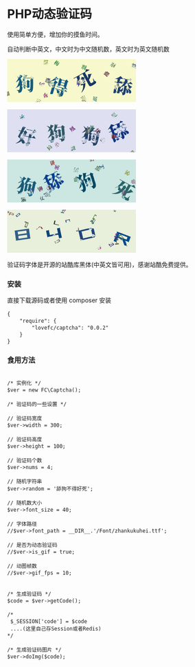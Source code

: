 # PHP动态验证码

使用简单方便，增加你的摸鱼时间。

自动判断中英文，中文时为中文随机数，英文时为英文随机数

![avatar](/image/1.gif) 

![avatar](/image/2.gif)

![avatar](/image/3.gif)

![avatar](/image/4.gif)

验证码字体是开源的站酷库黑体(中英文皆可用)，感谢站酷免费提供。

### 安装

直接下载源码或者使用 composer 安装

````
{
    "require": {
        "lovefc/captcha": "0.0.2"
    }		
}
````

### 食用方法

````

/* 实例化 */
$ver = new FC\Captcha();

/* 验证码的一些设置 */

// 验证码宽度
$ver->width = 300;

// 验证码高度
$ver->height = 100;

// 验证码个数
$ver->nums = 4;

// 随机字符串
$ver->random = '舔狗不得好死';

// 随机数大小
$ver->font_size = 40;

// 字体路径
//$ver->font_path = __DIR__.'/Font/zhankukuhei.ttf';

// 是否为动态验证码
//$ver->is_gif = true;

// 动图帧数
//$ver->gif_fps = 10;


/* 生成验证码 */
$code = $ver->getCode();

/*
 $_SESSION['code'] = $code
 ....(这里自己存Session或者Redis)
*/

/* 生成验证码图片 */
$ver->doImg($code);

````

